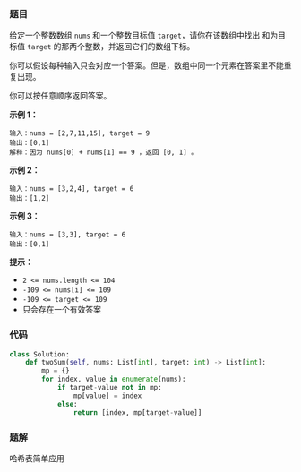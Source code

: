### 题目

给定一个整数数组 `nums` 和一个整数目标值 `target`，请你在该数组中找出 和为目标值 `target`  的那两个整数，并返回它们的数组下标。

你可以假设每种输入只会对应一个答案。但是，数组中同一个元素在答案里不能重复出现。

你可以按任意顺序返回答案。

**示例 1：**

```
输入：nums = [2,7,11,15], target = 9
输出：[0,1]
解释：因为 nums[0] + nums[1] == 9 ，返回 [0, 1] 。
```

**示例 2：**

```
输入：nums = [3,2,4], target = 6
输出：[1,2]
```

**示例 3：**

```
输入：nums = [3,3], target = 6
输出：[0,1]
```

**提示：**

- `2 <= nums.length <= 104`
- `-109 <= nums[i] <= 109`
- `-109 <= target <= 109`
- 只会存在一个有效答案

### 代码

```python
class Solution:
    def twoSum(self, nums: List[int], target: int) -> List[int]:
        mp = {}
        for index, value in enumerate(nums):
            if target-value not in mp:
                mp[value] = index
            else:
                return [index, mp[target-value]]
```

### 题解

哈希表简单应用